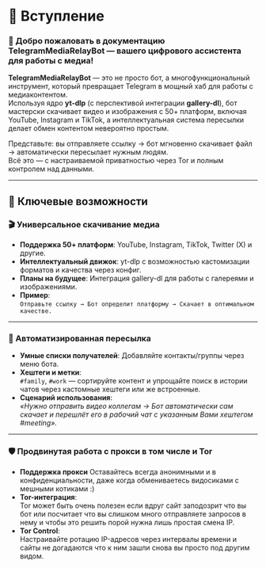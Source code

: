 # 🌌 Вступление

### 🚀 Добро пожаловать в документацию **TelegramMediaRelayBot** — вашего цифрового ассистента для работы с медиа!

**TelegramMediaRelayBot** — это не просто бот, а многофункциональный инструмент, который превращает Telegram в мощный хаб для работы с медиаконтентом.  
Используя ядро **yt-dlp** (с перспективой интеграции **gallery-dl**), бот мастерски скачивает видео и изображения с 50+ платформ, включая YouTube, Instagram и TikTok, а интеллектуальная система пересылки делает обмен контентом невероятно простым.  

Представьте: вы отправляете ссылку → бот мгновенно скачивает файл → автоматически пересылает нужным людям.  
Всё это — с настраиваемой приватностью через Tor и полным контролем над данными.  

---

## 🌟 Ключевые возможности

### 🎬 Универсальное скачивание медиа
- **Поддержка 50+ платформ**: YouTube, Instagram, TikTok, Twitter (X) и другие.
- **Интеллектуальный движок**: yt-dlp с возможностью кастомизации форматов и качества через конфиг.
- **Планы на будущее**: Интеграция gallery-dl для работы с галереями и изображениями.
- **Пример**:  
  `Отправьте ссылку → Бот определит платформу → Скачает в оптимальном качестве.`


---

### 🤖 Автоматизированная пересылка
- **Умные списки получателей**: Добавляйте контакты/группы через меню бота.
- **Хештеги и метки**:  
  `#family`, `#work` — сортируйте контент и упрощайте поиск в истории чатов через кастомные хештеги или же встроенные.
- **Сценарий использования**:  
  _«Нужно отправить видео коллегам → Бот автоматически сам скачает и перешлёт его в рабочий чат с указанным Вами хештегом #meeting»._


---

### 🛡️ Продвинутая работа с прокси в том числе и Tor
- **Поддержка прокси**
  Оставайтесь всегда анонимными и в конфиденциальности, даже когда обмениваетесь видосиками с мешными котиками :)
- **Tor-интеграция**:  
  Tor может быть очень полезен если вдруг сайт заподозрит что вы бот или посчитает что вы слишком много отправляете запросов в нему и чтобы это решить
  порой нужна лишь простая смена IP.
- **Tor Control**:  
  Настраивайте ротацию IP-адресов через интервалы времени и сайты не догадаются что к ним зашли снова вы просто под другим видом.
